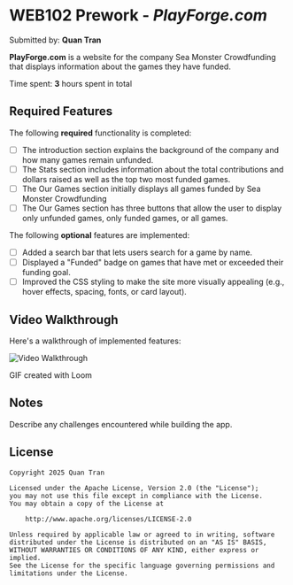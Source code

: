 # WEB102 Prework - *PlayForge.com*

Submitted by: **Quan Tran**

**PlayForge.com** is a website for the company Sea Monster Crowdfunding that displays information about the games they have funded.

Time spent: **3** hours spent in total

## Required Features

The following **required** functionality is completed:

* [ ] The introduction section explains the background of the company and how many games remain unfunded.
* [ ] The Stats section includes information about the total contributions and dollars raised as well as the top two most funded games.
* [ ] The Our Games section initially displays all games funded by Sea Monster Crowdfunding
* [ ] The Our Games section has three buttons that allow the user to display only unfunded games, only funded games, or all games.

The following **optional** features are implemented:

* [ ] Added a search bar that lets users search for a game by name.
* [ ] Displayed a "Funded" badge on games that have met or exceeded their funding goal.
* [ ] Improved the CSS styling to make the site more visually appealing (e.g., hover effects, spacing, fonts, or card layout).

## Video Walkthrough

Here's a walkthrough of implemented features:

<img src='[http://i.imgur.com/link/to/your/gif/file.gif](https://www.loom.com/share/ab7941c1ff27488287bd1d0b12040478?sid=0d9c2a67-6118-4227-bab8-5780a86f5ce4)' title='Video Walkthrough' width='' alt='Video Walkthrough' />

GIF created with Loom

## Notes

Describe any challenges encountered while building the app.

## License

    Copyright 2025 Quan Tran

    Licensed under the Apache License, Version 2.0 (the "License");
    you may not use this file except in compliance with the License.
    You may obtain a copy of the License at

        http://www.apache.org/licenses/LICENSE-2.0

    Unless required by applicable law or agreed to in writing, software
    distributed under the License is distributed on an "AS IS" BASIS,
    WITHOUT WARRANTIES OR CONDITIONS OF ANY KIND, either express or implied.
    See the License for the specific language governing permissions and
    limitations under the License.
